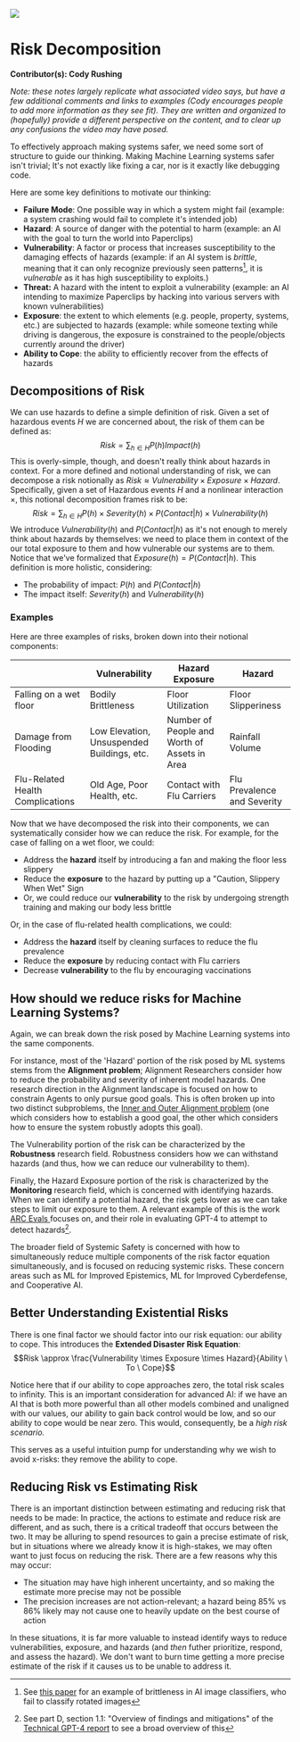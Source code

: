 ![](images/DALL·E%202023-05-25%2015.50.01%20-%20synthwave%20mural%20of%20puzzle,%20scientific,%204k,%20futuristic,%20neon.png)

# Risk Decomposition
**Contributor(s): Cody Rushing**

*Note: these notes largely replicate what associated video says, but have a few additional comments and links to examples (Cody encourages people to add more information as they see fit). They are written and organized to (hopefully) provide a different perspective on the content, and to clear up any confusions the video may have posed.*

To effectively approach making systems safer, we need some sort of structure to guide our thinking. Making Machine Learning systems safer isn't trivial; It's not exactly like fixing a car, nor is it exactly like debugging code. 

Here are some key definitions to motivate our thinking:
- **Failure Mode**: One possible way in which a system might fail (example: a system crashing would fail to complete it's intended job)
- **Hazard**: A source of danger with the potential to harm (example: an AI with the goal to turn the world into Paperclips)
- **Vulnerability**: A factor or process that increases susceptibility to the damaging effects of hazards (example: if an AI system is *brittle*, meaning that it can only recognize previously seen patterns[^1], it is *vulnerable* as it has high susceptibility to exploits.)
- **Threat:** A hazard with the intent to exploit a vulnerability (example: an AI intending to maximize Paperclips by hacking into various servers with known vulnerabilities)
- **Exposure**: the extent to which elements (e.g. people, property, systems, etc.) are subjected to hazards (example: while someone texting while driving is dangerous, the exposure is constrained to the people/objects currently around the driver)
- **Ability to Cope**: the ability to efficiently recover from the effects of hazards

## Decompositions of Risk
We can use hazards to define a simple definition of risk. Given a set of hazardous events $H$ we are concerned about, the risk of them can be defined as:
$$Risk = \sum _{h \in H}P(h)Impact(h)$$
This is overly-simple, though, and doesn't really think about hazards in context. For a more defined and notional understanding of risk, we can decompose a risk notionally as $Risk \approx Vulnerability \times Exposure \times Hazard$. Specifically, given a set of Hazardous events $H$ and a nonlinear interaction $\times$, this notional decomposition frames risk to be:$$Risk = \sum _{h \in H} P(h) \times Severity(h) \times P(Contact|h) \times Vulnerability(h)$$
We introduce $Vulnerability(h)$ and $P(Contact|h)$ as it's not enough to merely think about hazards by themselves: we need to place them in context of the our total exposure to them and how vulnerable our systems are to them. Notice that we've formalized that $Exposure(h)=P(Contact|h)$. This definition is more holistic, considering:
- The probability of impact: $P(h)$ and $P(Contact|h)$
- The impact itself: $Severity(h)$ and $Vulnerability(h)$

### Examples

Here are three examples of risks, broken down into their notional components:

|                                  | Vulnerability                              | Hazard Exposure                              | Hazard                      |
|----------------------------------|--------------------------------------------|----------------------------------------------|-----------------------------|
| Falling on a wet floor           | Bodily Brittleness                         | Floor Utilization                            | Floor Slipperiness          |
| Damage from Flooding             | Low Elevation, Unsuspended Buildings, etc. | Number of People and Worth of Assets in Area | Rainfall Volume             |
| Flu-Related Health Complications | Old Age, Poor Health, etc.                 | Contact with Flu Carriers                    | Flu Prevalence and Severity |


Now that we have decomposed the risk into their components, we can systematically consider how we can reduce the risk. For example, for the case of falling on a wet floor, we could:
- Address the **hazard** itself by introducing a fan and making the floor less slippery
- Reduce the **exposure** to the hazard by putting up a "Caution, Slippery When Wet" Sign
- Or, we could reduce our **vulnerability** to the risk by undergoing strength training and making our body less brittle

Or, in the case of flu-related health complications, we could:
- Address the **hazard** itself by cleaning surfaces to reduce the flu prevalence
- Reduce the **exposure** by reducing contact with Flu carriers
- Decrease **vulnerability** to the flu by encouraging vaccinations

## How should we reduce risks for Machine Learning Systems?

Again, we can break down the risk posed by Machine Learning systems into the same components.

For instance, most of the 'Hazard' portion of the risk posed by ML systems stems from the **Alignment problem**; Alignment Researchers consider how to reduce the probability and severity of inherent model hazards. One research direction in the Alignment landscape is focused on how to constrain Agents to only pursue good goals. This is often broken up into two distinct subproblems, the [Inner and Outer Alignment problem](https://www.lesswrong.com/posts/poyshiMEhJsAuifKt/outer-vs-inner-misalignment-three-framings-1) (one which considers how to establish a good goal, the other which considers how to ensure the system robustly adopts this goal).

The Vulnerability portion of the risk can be characterized by the **Robustness** research field. Robustness considers how we can withstand hazards (and thus, how we can reduce our vulnerability to them).

Finally, the Hazard Exposure portion of the risk is characterized by the **Monitoring** research field, which is concerned with identifying hazards. When we can identify a potential hazard, the risk gets lower as we can take steps to limit our exposure to them. A relevant example of this is the work [ARC Evals ](https://evals.alignment.org/) focuses on, and their role in evaluating GPT-4 to attempt to detect hazards[^2].

The broader field of Systemic Safety is concerned with how to simultaneously reduce multiple components of the risk factor equation simultaneously, and is focused on reducing systemic risks. These concern areas such as ML for Improved Epistemics, ML for Improved Cyberdefense, and Cooperative AI.

## Better Understanding Existential Risks

There is one final factor we should factor into our risk equation: our ability to cope. This introduces the **Extended Disaster Risk Equation**:
$$Risk \approx \frac{Vulnerability \times Exposure \times Hazard}{Ability \ To \ Cope}$$

Notice here that if our ability to cope approaches zero, the total risk scales to infinity. This is an important consideration for advanced AI: if we have an AI that is both more powerful than all other models combined and unaligned with our values, our ability to gain back control would be low, and so our ability to cope would be near zero. This would, consequently, be a *high risk scenario.*

This serves as a useful intuition pump for understanding why we wish to avoid x-risks: they remove the ability to cope.

## Reducing Risk vs Estimating Risk

There is an important distinction between estimating and reducing risk that needs to be made: In practice, the actions to estimate and reduce risk are different, and as such, there is a critical tradeoff that occurs between the two. It may be alluring to spend resources to gain a precise estimate of risk, but in situations where we already know it is high-stakes, we may often want to just focus on reducing the risk. There are a few reasons why this may occur:
- The situation may have high inherent uncertainty, and so making the estimate more precise may not be possible
- The precision increases are not action-relevant; a hazard being 85% vs 86% likely may not cause one to heavily update on the best course of action

In these situations, it is far more valuable to instead identify ways to reduce vulnerabilities, exposure, and hazards (and *then* futher prioritize, respond, and assess the hazard). We don't want to burn time getting a more precise estimate of the risk if it causes us to be unable to address it.

[^1]: See [this paper](https://arxiv.org/abs/1811.11553) for an example of brittleness in AI image classifiers, who fail to classify rotated images
[^2]: See part D, section 1.1: "Overview of findings and mitigations" of the [Technical GPT-4 report](https://arxiv.org/pdf/2303.08774.pdf) to see a broad overview of this